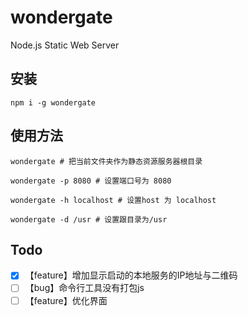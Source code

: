 # wondergate
Node.js Static Web Server

## 安装

```
npm i -g wondergate
```

## 使用方法

```
wondergate # 把当前文件夹作为静态资源服务器根目录

wondergate -p 8080 # 设置端口号为 8080

wondergate -h localhost # 设置host 为 localhost

wondergate -d /usr # 设置跟目录为/usr
```

## Todo
- [x] 【feature】增加显示启动的本地服务的IP地址与二维码
- [ ] 【bug】命令行工具没有打包js
- [ ] 【feature】优化界面